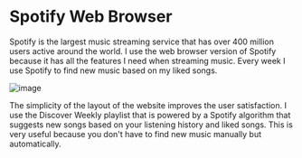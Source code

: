 # Spotify Web Browser
Spotify is the largest music streaming service that has over 400 million users active around the world. I use the web browser version of Spotify because it has all the features I need when streaming music. Every week I use Spotify to find new music based on my liked songs. 


![image](https://user-images.githubusercontent.com/98926315/220244663-72330e30-085b-4f49-a0f5-0f8687ee3328.png)


The simplicity of the layout of the website improves the user satisfaction. I use the Discover Weekly playlist that is powered by a Spotify algorithm that suggests new songs based on your listening history and liked songs. This is very useful because you don't have to find new music manually but automatically.
